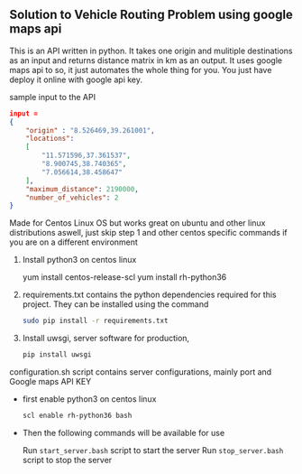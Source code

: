 ## Solution to Vehicle Routing Problem using google maps api

This is an API written in python. It takes one origin and mulitiple destinations as an input and returns distance matrix in km as an output. It uses google maps api to so, it just automates the whole thing for you. You just have deploy it online with google api key.


sample input to the API
```JSON
input = 
{
	"origin" : "8.526469,39.261001",
	"locations": 
	[
		"11.571596,37.361537",
		"8.900745,38.740365",
		"7.056614,38.458647"
	],
	"maximum_distance": 2190000,
	"number_of_vehicles": 2
}
```

Made for Centos Linux OS but works great on ubuntu and other linux distributions aswell, just skip step 1 and other centos specific commands if you are on a different environment

1. Install python3 on centos linux

	yum install centos-release-scl
	yum install rh-python36

1. requirements.txt contains the python dependencies required for this project. They can be installed using the command 

	```bash
	sudo pip install -r requirements.txt
	```

1. Install uwsgi, server software for production, 

	```bash
	pip install uwsgi
	```

configuration.sh script contains server configurations, mainly port and Google maps API KEY

* first enable python3 on centos linux
	
	```bash
	scl enable rh-python36 bash
	```

* Then the following commands will be available for use

	Run `start_server.bash` script to start the server
	Run `stop_server.bash` script to stop the server

